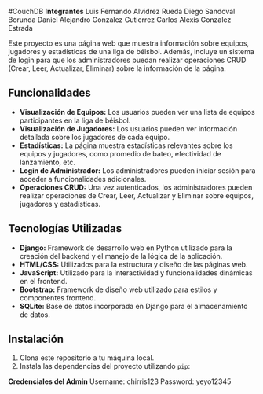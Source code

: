 #CouchDB
**Integrantes**
Luis Fernando Alvidrez Rueda
Diego Sandoval Borunda
Daniel Alejandro Gonzalez Gutierrez
Carlos Alexis Gonzalez Estrada

Este proyecto es una página web que muestra información sobre equipos, jugadores y estadísticas de una liga de béisbol. Además, incluye un sistema de login para que los administradores puedan realizar operaciones CRUD (Crear, Leer, Actualizar, Eliminar) sobre la información de la página.

## Funcionalidades

- **Visualización de Equipos:** Los usuarios pueden ver una lista de equipos participantes en la liga de béisbol.
- **Visualización de Jugadores:** Los usuarios pueden ver información detallada sobre los jugadores de cada equipo.
- **Estadísticas:** La página muestra estadísticas relevantes sobre los equipos y jugadores, como promedio de bateo, efectividad de lanzamiento, etc.
- **Login de Administrador:** Los administradores pueden iniciar sesión para acceder a funcionalidades adicionales.
- **Operaciones CRUD:** Una vez autenticados, los administradores pueden realizar operaciones de Crear, Leer, Actualizar y Eliminar sobre equipos, jugadores y estadísticas.

## Tecnologías Utilizadas

- **Django:** Framework de desarrollo web en Python utilizado para la creación del backend y el manejo de la lógica de la aplicación.
- **HTML/CSS:** Utilizados para la estructura y diseño de las páginas web.
- **JavaScript:** Utilizado para la interactividad y funcionalidades dinámicas en el frontend.
- **Bootstrap:** Framework de diseño web utilizado para estilos y componentes frontend.
- **SQLite:** Base de datos incorporada en Django para el almacenamiento de datos.

## Instalación

1. Clona este repositorio a tu máquina local.
2. Instala las dependencias del proyecto utilizando `pip`:

**Credenciales del Admin**
Username: chirris123
Password: yeyo12345
